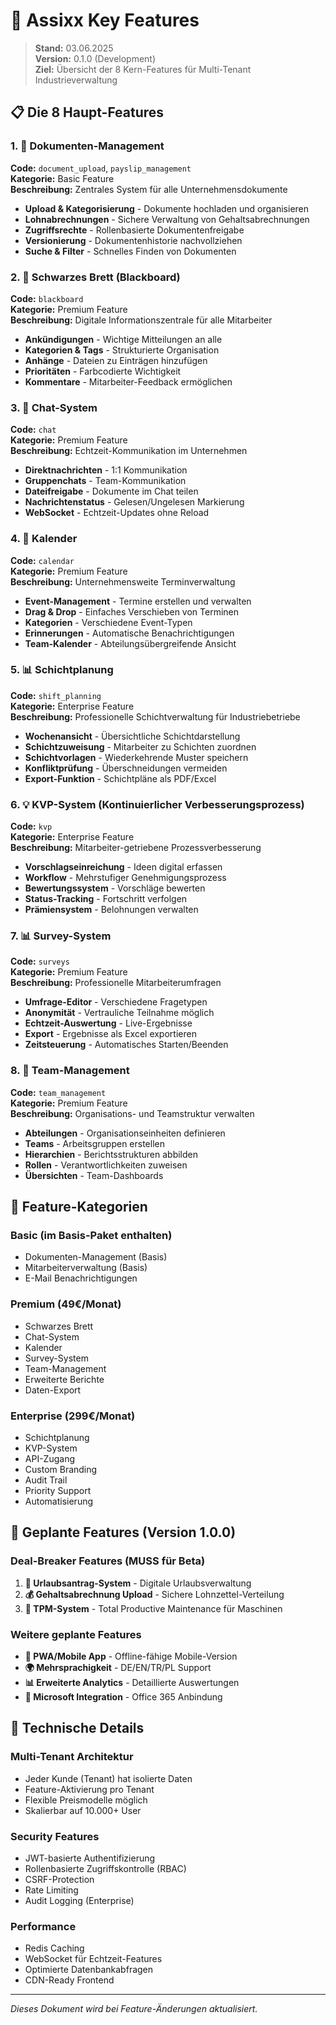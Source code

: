# 🔑 Assixx Key Features

> **Stand:** 03.06.2025  
> **Version:** 0.1.0 (Development)  
> **Ziel:** Übersicht der 8 Kern-Features für Multi-Tenant Industrieverwaltung

## 📋 Die 8 Haupt-Features

### 1. 📄 Dokumenten-Management
**Code:** `document_upload`, `payslip_management`  
**Kategorie:** Basic Feature  
**Beschreibung:** Zentrales System für alle Unternehmensdokumente
- **Upload & Kategorisierung** - Dokumente hochladen und organisieren
- **Lohnabrechnungen** - Sichere Verwaltung von Gehaltsabrechnungen
- **Zugriffsrechte** - Rollenbasierte Dokumentenfreigabe
- **Versionierung** - Dokumentenhistorie nachvollziehen
- **Suche & Filter** - Schnelles Finden von Dokumenten

### 2. 📌 Schwarzes Brett (Blackboard)
**Code:** `blackboard`  
**Kategorie:** Premium Feature  
**Beschreibung:** Digitale Informationszentrale für alle Mitarbeiter
- **Ankündigungen** - Wichtige Mitteilungen an alle
- **Kategorien & Tags** - Strukturierte Organisation
- **Anhänge** - Dateien zu Einträgen hinzufügen
- **Prioritäten** - Farbcodierte Wichtigkeit
- **Kommentare** - Mitarbeiter-Feedback ermöglichen

### 3. 💬 Chat-System
**Code:** `chat`  
**Kategorie:** Premium Feature  
**Beschreibung:** Echtzeit-Kommunikation im Unternehmen
- **Direktnachrichten** - 1:1 Kommunikation
- **Gruppenchats** - Team-Kommunikation
- **Dateifreigabe** - Dokumente im Chat teilen
- **Nachrichtenstatus** - Gelesen/Ungelesen Markierung
- **WebSocket** - Echtzeit-Updates ohne Reload

### 4. 📅 Kalender
**Code:** `calendar`  
**Kategorie:** Premium Feature  
**Beschreibung:** Unternehmensweite Terminverwaltung
- **Event-Management** - Termine erstellen und verwalten
- **Drag & Drop** - Einfaches Verschieben von Terminen
- **Kategorien** - Verschiedene Event-Typen
- **Erinnerungen** - Automatische Benachrichtigungen
- **Team-Kalender** - Abteilungsübergreifende Ansicht

### 5. 📊 Schichtplanung
**Code:** `shift_planning`  
**Kategorie:** Enterprise Feature  
**Beschreibung:** Professionelle Schichtverwaltung für Industriebetriebe
- **Wochenansicht** - Übersichtliche Schichtdarstellung
- **Schichtzuweisung** - Mitarbeiter zu Schichten zuordnen
- **Schichtvorlagen** - Wiederkehrende Muster speichern
- **Konfliktprüfung** - Überschneidungen vermeiden
- **Export-Funktion** - Schichtpläne als PDF/Excel

### 6. 💡 KVP-System (Kontinuierlicher Verbesserungsprozess)
**Code:** `kvp`  
**Kategorie:** Enterprise Feature  
**Beschreibung:** Mitarbeiter-getriebene Prozessverbesserung
- **Vorschlagseinreichung** - Ideen digital erfassen
- **Workflow** - Mehrstufiger Genehmigungsprozess
- **Bewertungssystem** - Vorschläge bewerten
- **Status-Tracking** - Fortschritt verfolgen
- **Prämiensystem** - Belohnungen verwalten

### 7. 📊 Survey-System
**Code:** `surveys`  
**Kategorie:** Premium Feature  
**Beschreibung:** Professionelle Mitarbeiterumfragen
- **Umfrage-Editor** - Verschiedene Fragetypen
- **Anonymität** - Vertrauliche Teilnahme möglich
- **Echtzeit-Auswertung** - Live-Ergebnisse
- **Export** - Ergebnisse als Excel exportieren
- **Zeitsteuerung** - Automatisches Starten/Beenden

### 8. 👥 Team-Management
**Code:** `team_management`  
**Kategorie:** Premium Feature  
**Beschreibung:** Organisations- und Teamstruktur verwalten
- **Abteilungen** - Organisationseinheiten definieren
- **Teams** - Arbeitsgruppen erstellen
- **Hierarchien** - Berichtsstrukturen abbilden
- **Rollen** - Verantwortlichkeiten zuweisen
- **Übersichten** - Team-Dashboards

## 🎯 Feature-Kategorien

### Basic (im Basis-Paket enthalten)
- Dokumenten-Management (Basis)
- Mitarbeiterverwaltung (Basis)
- E-Mail Benachrichtigungen

### Premium (49€/Monat)
- Schwarzes Brett
- Chat-System
- Kalender
- Survey-System
- Team-Management
- Erweiterte Berichte
- Daten-Export

### Enterprise (299€/Monat)
- Schichtplanung
- KVP-System
- API-Zugang
- Custom Branding
- Audit Trail
- Priority Support
- Automatisierung

## 🚀 Geplante Features (Version 1.0.0)

### Deal-Breaker Features (MUSS für Beta)
1. **🌴 Urlaubsantrag-System** - Digitale Urlaubsverwaltung
2. **💰 Gehaltsabrechnung Upload** - Sichere Lohnzettel-Verteilung
3. **🔧 TPM-System** - Total Productive Maintenance für Maschinen

### Weitere geplante Features
- **📱 PWA/Mobile App** - Offline-fähige Mobile-Version
- **🌍 Mehrsprachigkeit** - DE/EN/TR/PL Support
- **📊 Erweiterte Analytics** - Detaillierte Auswertungen
- **🔄 Microsoft Integration** - Office 365 Anbindung

## 📌 Technische Details

### Multi-Tenant Architektur
- Jeder Kunde (Tenant) hat isolierte Daten
- Feature-Aktivierung pro Tenant
- Flexible Preismodelle möglich
- Skalierbar auf 10.000+ User

### Security Features
- JWT-basierte Authentifizierung
- Rollenbasierte Zugriffskontrolle (RBAC)
- CSRF-Protection
- Rate Limiting
- Audit Logging (Enterprise)

### Performance
- Redis Caching
- WebSocket für Echtzeit-Features
- Optimierte Datenbankabfragen
- CDN-Ready Frontend

---

*Dieses Dokument wird bei Feature-Änderungen aktualisiert.*